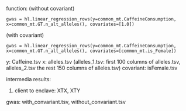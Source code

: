 function: 
(without covariant)
```
gwas = hl.linear_regression_rows(y=common_mt.CaffeineConsumption, x=common_mt.GT.n_alt_alleles(), covariates=[1.0])
```
(with covariant)
```
gwas = hl.linear_regression_rows(y=common_mt.CaffeineConsumption, x=common_mt.GT.n_alt_alleles(), covariates=[common_mt.is_Female])
```

y: Caffeine.tsv
x: alleles.tsv (alleles_1.tsv: first 100 columns of alleles.tsv, alleles_2.tsv the rest 150 columns of alleles.tsv)
covariant: isFemale.tsv

intermedia results: 
1. client to enclave: XTX, XTY


gwas: with_convariant.tsv, without_convariant.tsv